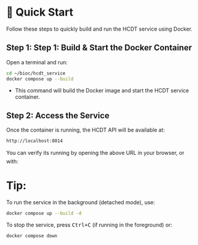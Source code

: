 # 🚀  Quick Start

Follow these steps to quickly build and run the HCDT service using Docker.

## Step 1: Step 1: Build & Start the Docker Container

Open a terminal and run:

```bash
cd ~/bioc/hcdt_service
docker compose up --build
```

* This command will build the Docker image and start the HCDT service container.

## Step 2: Access the Service

Once the container is running, the HCDT API will be available at:

```bash
http://localhost:8014
```

You can verify its running by opening the above URL in your browser, or with:

# Tip:

To run the service in the background (detached mode), use:
```bash
docker compose up --build -d
```

To stop the service, press <kbd>Ctrl+C</kbd> (if running in the foreground) or:
```bash
docker compose down
```

